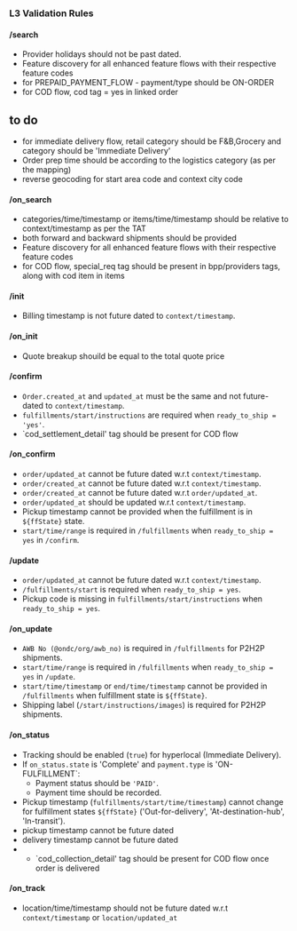 ### L3 Validation Rules

#### /search

- Provider holidays should not be past dated.
- Feature discovery for all enhanced feature flows with their respective feature codes
- for PREPAID_PAYMENT_FLOW - payment/type should be ON-ORDER
- for COD flow, cod tag = yes in linked order

## to do
- for immediate delivery flow, retail category should be F&B,Grocery and category should be 'Immediate Delivery'
- Order prep time should be according to the logistics category (as per the mapping)
- reverse geocoding for start area code and context city code


#### /on_search

- categories/time/timestamp or items/time/timestamp should be relative to context/timestamp as per the TAT 
- both forward and backward shipments should be provided
- Feature discovery for all enhanced feature flows with their respective feature codes
- for COD flow, special_req tag should be present in bpp/providers tags, along with cod item in items

#### /init

- Billing timestamp is not future dated to `context/timestamp`.

#### /on_init

- Quote breakup shouild be equal to the total quote price

#### /confirm

- `Order.created_at` and `updated_at` must be the same and not future-dated to `context/timestamp`.
- `fulfillments/start/instructions` are required when `ready_to_ship = 'yes'`.
- `cod_settlement_detail' tag should be present for COD flow

#### /on_confirm

- `order/updated_at` cannot be future dated w.r.t `context/timestamp`.
- `order/created_at` cannot be future dated w.r.t `context/timestamp`.
- `order/created_at` cannot be future dated w.r.t `order/updated_at`.
- `order/updated_at` should be updated w.r.t `context/timestamp`.
- Pickup timestamp cannot be provided when the fulfillment is in `${ffState}` state.
- `start/time/range` is required in `/fulfillments` when `ready_to_ship = yes` in `/confirm`.

#### /update

- `order/updated_at` cannot be future dated w.r.t `context/timestamp`.
- `/fulfillments/start` is required when `ready_to_ship = yes`.
- Pickup code is missing in `fulfillments/start/instructions` when `ready_to_ship = yes`.

#### /on_update

- `AWB No (@ondc/org/awb_no)` is required in `/fulfillments` for P2H2P shipments.
- `start/time/range` is required in `/fulfillments` when `ready_to_ship = yes` in `/update`.
- `start/time/timestamp` or `end/time/timestamp` cannot be provided in `/fulfillments` when fulfillment state is `${ffState}`.
- Shipping label (`/start/instructions/images`) is required for P2H2P shipments.

#### /on_status

- Tracking should be enabled (`true`) for hyperlocal (Immediate Delivery).
- If `on_status.state` is 'Complete' and `payment.type` is 'ON-FULFILLMENT`:
  - Payment status should be `'PAID'`.
  - Payment time should be recorded.
- Pickup timestamp (`fulfillments/start/time/timestamp`) cannot change for fulfillment states `${ffState}` ('Out-for-delivery', 'At-destination-hub', 'In-transit').
- pickup timestamp cannot be future dated
- delivery timestamp cannot be future dated
- - `cod_collection_detail' tag should be present for COD flow once order is delivered

#### /on_track

- location/time/timestamp should not be future dated w.r.t `context/timestamp` or `location/updated_at`

